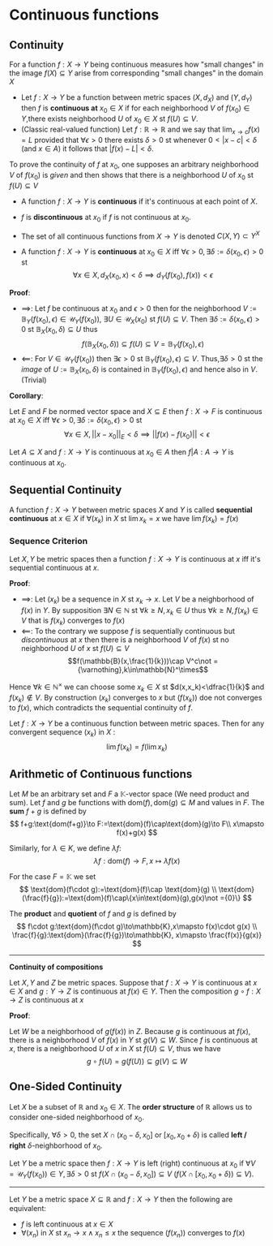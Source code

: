 # Continuous functions
## Continuity
For a function $f:X\to Y$ being continuous measures how "small changes" in the image $f(X)\subseteq Y$ arise from corresponding "small changes" in the domain $X$

- Let $f:X\to Y$ be a function between metric spaces $(X,d_X)$ and $(Y,d_Y)$ then $f$ is **continuous at** $x_0\in X$ if for each neighborhood $V$ of $f(x_0)\in Y$,there exists neighborhood $U$ of $x_0\in X$ st $f(U)\subseteq V$.
- (Classic real-valued function) Let $f:\mathbb{R}\to\mathbb{R}$ and we say that $\lim_{x\to c}f(x)=L$ provided that $\forall\epsilon>0$ there exists $\delta>0$ st whenever $0<|x-c|<\delta$ (and $x\in A$) it follows that $|f(x)-L|<\delta$.

To prove the continuity of $f$ at $x_0$, one supposes an arbitrary neighborhood $V$ of $f(x_0)$ is *given* and then shows that there is a neighborhood $U$ of $x_0$ st $f(U)\subseteq V$

- A function $f:X\to Y$ is **continuous** if it's continuous at each point of $X$.
- $f$ is **discontinuous** at $x_0$ if $f$ is not continuous at $x_0$.
- The set of all continuous functions from $X\to Y$ is denoted $C(X,Y)\subset Y^{X}$

- A function $f:X\to Y$ is **continuous** at $x_0\in X$ iff $\forall\epsilon>0,\exists\delta:=\delta(x_0,\epsilon)>0$ st
$$\forall x\in X,d_X(x_0,x)<\delta\implies d_Y(f(x_0),f(x))<\epsilon $$

**Proof**:
- $\implies$:  Let $f$ be continuous at $x_0$ and $\epsilon>0$ then for the neighborhood $V:=\mathbb{B}_Y(f(x_0),\epsilon)\in \mathcal{U}_Y(f(x_0))$, $\exists U\in\mathcal{U}_X(x_0)$ st $f(U)\subseteq V$. Then $\exists \delta:=\delta(x_0,\epsilon)>0$ st $\mathbb{B}_X(x_0,\delta)\subseteq U$ thus
$$f(\mathbb{B}_X(x_0,\delta))\subseteq f(U)\subseteq V= \mathbb{B}_Y(f(x_0),\epsilon)$$
- $\impliedby$: For $V\in\mathcal{U}_Y(f(x_0))$ then $\exists\epsilon>0$ st $\mathbb{B}_Y(f(x_0),\epsilon)\subseteq V$. Thus,$\exists\delta>0$ st the *image* of $U:=\mathbb{B}_X(x_0,\delta)$ is contained in $\mathbb{B}_Y(f(x_0),\epsilon)$ and hence also in $V$. (Trivial)

**Corollary**:

Let $E$ and $F$ be normed vector space and $X\subseteq E$ then $f:X\to F$ is continuous at $x_0\in X$ iff $\forall \epsilon>0,\exists \delta:=\delta(x_0,\epsilon)>0$ st
$$\forall x\in X, ||x-x_0||_E<\delta\implies||f(x)-f(x_0)||<\epsilon$$

Let $A\subseteq X$ and $f:X\to Y$ is continuous at $x_0\in A$ then $f|A:A\to Y$ is continuous at $x_0$.

## Sequential Continuity
A function $f:X\to Y$ between metric spaces $X$ and $Y$ is called **sequential continuous** at $x\in X$ if $\forall (x_k)$ in $X$ st $\lim x_k=x$ we have $\lim f(x_k)=f(x)$

### Sequence Criterion
Let $X,Y$ be metric spaces then a function $f:X\to Y$ is continuous at $x$ iff it's sequential continuous at $x$.

**Proof**:
- $\implies$: Let $(x_k)$ be a sequence in $X$ st $x_k\to x$. Let $V$ be a neighborhood of $f(x)$ in $Y$. By supposition $\exists N\in\mathbb{N}$ st $\forall k\geq N,x_k\in U$ thus $\forall k\geq N,f(x_k)\in V$ that is $f(x_k)$ converges to $f(x)$
- $\impliedby$: To the contrary we suppose $f$ is sequentially continuous but *discontinuous* at $x$ then there is a neighborhood $V$ of $f(x )$ st no neighborhood $U$ of $x$ st $f(U)\subseteq V$
$$f(\mathbb{B}(x,\frac{1}{k}))\cap V^c\not ={\varnothing},k\in\mathbb{N}^\times$$

Hence $\forall k\in\mathbb{N}^\times$ we can choose some $x_k\in X$ st $d(x,x_k)<\dfrac{1}{k}$ and $f(x_k)\not\in V$. By construction $(x_k)$ converges to $x$ but $(f(x_k))$ doe not converges to $f(x)$, which contradicts the sequential continuity of $f$.

Let $f:X\to Y$ be a continuous function between metric spaces. Then for any convergent sequence $(x_k)$ in $X$ :
$$\lim f(x_k)=f(\lim x_k)$$

## Arithmetic of Continuous functions
Let $M$ be an arbitrary set and $F$ a $\mathbb{K}$-vector space (We need product and sum). Let $f$ and $g$ be functions with $\text{dom}(f),\text{dom}(g)\subseteq M$ and values in $F$. The **sum** $f+g$ is defined by
$$
f+g:\text{dom(f+g)}\to F:=\text{dom}(f)\cap\text{dom}(g)\to F\\ 
x\mapsto f(x)+g(x)
$$

Similarly, for $\lambda\in K$, we define $\lambda f$:
$$\lambda f:\text{dom}(f)\to F, x\mapsto \lambda f(x)$$

For the case $F=\mathbb{K}$ we set
$$
\text{dom}(f\cdot g):=\text{dom}(f)\cap \text{dom}(g)
\\ 
\text{dom}(\frac{f}{g}):=\text{dom}(f)\cap\{x\in\text{dom}(g),g(x)\not ={0}\}
$$

The **product** and **quotient**  of $f$ and $g$ is defined by 
$$
f\cdot g:\text{dom}(f\cdot g)\to\mathbb{K},x\mapsto f(x)\cdot g(x)
\\ 
\frac{f}{g}:\text{dom}(\frac{f}{g})\to\mathbb{K},
x\mapsto \frac{f(x)}{g(x)}
$$

--- 
**Continuity of compositions**

Let $X,Y$ and $Z$ be metric spaces. Suppose that $f:X\to Y$ is continuous at $x\in X$ and $g:Y\to Z$ is continuous at $f(x)\in Y$. Then the composition $g\circ f:X\to Z$ is continuous at $x$

**Proof**:

Let $W$ be a neighborhood of $g(f(x))$ in $Z$. Because $g$ is continuous at $f(x)$, there is a neighborhood $V$ of $f(x)$ in $Y$ st $g(V)\subseteq W$. Since $f$ is continuous at $x$, there is a neighborhood $U$ of $x$ in $X$ st $f(U)\subseteq V$, thus we have
$$g\circ f(U)=g(f(U))\subseteq g(V)\subseteq W$$

## One-Sided Continuity
Let $X$ be a subset of $\mathbb{R}$ and $x_0\in X$. The **order structure** of $\mathbb{R}$ allows us to consider one-sided neighborhood of $x_0$.

Specifically, $\forall\delta>0$, the set $X\cap (x_0-\delta,x_0]$ or $[x_0,x_0+\delta)$ is called **left / right** $\delta\text{-neighborhood}$ of $x_0$.

Let $Y$ be a metric space then $f:X\to Y$ is left (right) continuous at $x_0$ if $\forall V=\mathcal{U}_Y(f(x_0))\in Y, \exists\delta>0$ st $f(X\cap (x_0-\delta,x_0])\subseteq V$ ($f(X\cap [x_0,x_0+\delta))\subseteq V$).

---

Let $Y$ be a metric space $X\subseteq\mathbb{R}$ and $f:X\to Y$ then the following are equivalent:
- $f$ is left continuous at $x\in X$
- $\forall (x_n)$ in $X$ st $x_n\to x\land x_n\leq x$ the sequence $(f(x_n))$ converges to $f(x)$

